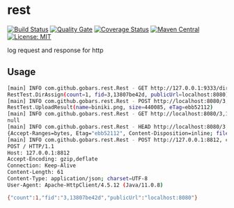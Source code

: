 # rest

[![Build Status](https://travis-ci.org/gobars/rest.svg?branch=master)](https://travis-ci.org/gobars/rest)
[![Quality Gate](https://sonarcloud.io/api/project_badges/measure?project=com.github.gobars%3Arest&metric=alert_status)](https://sonarcloud.io/dashboard/index/com.github.gobars%3Arest)
[![Coverage Status](https://coveralls.io/repos/github/gobars/rest/badge.svg?branch=master)](https://coveralls.io/github/gobars/rest?branch=master)
[![Maven Central](https://maven-badges.herokuapp.com/maven-central/com.github.gobars/rest/badge.svg?style=flat-square)](https://maven-badges.herokuapp.com/maven-central/com.github.gobars/rest/)
[![License: MIT](https://img.shields.io/badge/License-MIT-yellow.svg)](https://opensource.org/licenses/MIT)

log request and response for http

## Usage

```bash
[main] INFO com.github.gobars.rest.Rest - GET http://127.0.0.1:9333/dir/assign, code:200
RestTest.DirAssign(count=1, fid=3,13807be42d, publicUrl=localhost:8080)
[main] INFO com.github.gobars.rest.Rest - POST http://localhost:8080/3,13807be42d, code:201
RestTest.UploadResult(name=biniki.png, size=440085, eTag=ebb52112)
[main] INFO com.github.gobars.rest.Rest - GET http://localhost:8080/3,13807be42d, code:200
null
[main] INFO com.github.gobars.rest.Rest - HEAD http://localhost:8080/3,13807be42d, code:200
{Accept-Ranges=bytes, Etag="ebb52112", Content-Disposition=inline; filename="biniki.png", Last-Modified=Thu, 10 Sep 2020 11:26:03 GMT, Content-Length=440085, Date=Thu, 10 Sep 2020 11:26:03 GMT, Content-Type=image/png}
[main] INFO com.github.gobars.rest.Rest - POST http://127.0.0.1:8812, code:200
POST / HTTP/1.1
Host: 127.0.0.1:8812
Accept-Encoding: gzip,deflate
Connection: Keep-Alive
Content-Length: 61
Content-Type: application/json; charset=UTF-8
User-Agent: Apache-HttpClient/4.5.12 (Java/11.0.8)

{"count":1,"fid":"3,13807be42d","publicUrl":"localhost:8080"}
```
